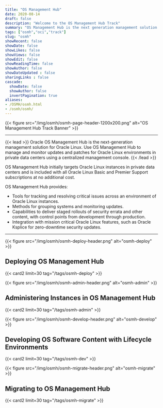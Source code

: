 ```yaml
---
title: "OS Management Hub"
date: 2020-08-14
draft: false
description: "Welcome to the OS Management Hub Track"
summary: "OS Management Hub is the next generation management solution for Oracle Linux. This track provides a learning path with step-by-step instructions and guidance for using the service.  Oracle OS Management Hub is used to manage and monitor updates and patches for the operating system environments in private data centers through a single management console. It simplifies the provisioning and maintaining of large deployments of physical servers and virtual machines that span public cloud and private data centers."
tags: ["osmh","oci","track"]
slug: "osmh"
showRecent: false
showDate: false
showLikes: false
showViews: false
showEdit: false
showReadingTime: false
showAuthor: false
showDateUpdated : false
sharingLinks : false
cascade:
  showDate: false
  showAuthor: false
  invertPagination: true
aliases:
- /OSMH/osmh.html
- /osmh/osmh/
---
```


{{< figure src="/img/osmh/osmh-page-header-1200x200.png" alt="OS Management Hub Track Banner" >}}

---

{{< lead >}} Oracle OS Management Hub is the next-generation management solution for Oracle Linux. Use OS Management Hub to manage and monitor updates and patches for Oracle Linux environments in private data centers using a centralized management console.
{{< /lead >}}

OS Management Hub initially targets Oracle Linux instances in private data centers and is included with all Oracle Linux Basic and Premier Support subscriptions at no additional cost.

OS Management Hub provides:

- Tools for tracking and resolving critical issues across an environment of Oracle Linux instances.
- Methods for grouping systems and monitoring updates.
- Capabilities to deliver staged rollouts of security errata and other content, with control points from development through production.
- Integration with mission critical Oracle Linux features, such as Oracle Ksplice for zero-downtime security updates.

---

{{< figure src="/img/osmh/osmh-deploy-header.png" alt="osmh-deploy" >}}

## Deploying OS Management Hub
{{< card2 limit=30 tag="/tags/osmh-deploy" >}}

{{< figure src="/img/osmh/osmh-admin-header.png" alt="osmh-admin" >}}

## Administering Instances in OS Management Hub
{{< card2 limit=30 tag="/tags/osmh-admin" >}}

{{< figure src="/img/osmh/osmh-develop-header.png" alt="osmh-develop" >}}

## Developing OS Software Content with Lifecycle Environments
{{< card2 limit=30 tag="/tags/osmh-dev" >}}

{{< figure src="/img/osmh/osmh-migrate-header.png" alt="osmh-migrate" >}}

## Migrating to OS Management Hub
{{< card2 limit=30 tag="/tags/osmh-migrate" >}}